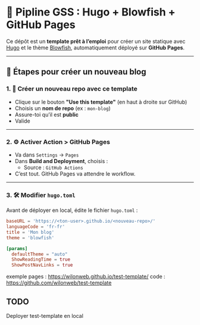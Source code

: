 # 🚀 Pipline GSS : Hugo + Blowfish + GitHub Pages

Ce dépôt est un **template prêt à l’emploi** pour créer un site statique avec [Hugo](https://gohugo.io/) et le thème [Blowfish](https://blowfish.page/), automatiquement déployé sur **GitHub Pages**.

---

## 🧪 Étapes pour créer un nouveau blog

### 1. 📄 Créer un nouveau repo avec ce template

- Clique sur le bouton **"Use this template"** (en haut à droite sur GitHub)
- Choisis un **nom de repo** (ex : `mon-blog`)
- Assure-toi qu’il est **public**
- Valide

---

### 2. ⚙️ Activer Action > GitHub Pages

- Va dans `Settings` → `Pages`
- Dans **Build and Deployment**, choisis :
  - Source : `GitHub Actions`
- C’est tout. GitHub Pages va attendre le workflow.

---

### 3. 🛠️ Modifier `hugo.toml`

Avant de déployer en local, édite le fichier `hugo.toml` :

```toml
baseURL = 'https://<ton-user>.github.io/<nouveau-repo>/'
languageCode = 'fr-fr'
title = 'Mon blog'
theme = 'blowfish'

[params]
  defaultTheme = "auto"
  ShowReadingTime = true
  ShowPostNavLinks = true
```

exemple 
pages : https://wilonweb.github.io/test-template/
code : https://github.com/wilonweb/test-template

## TODO 
Deployer test-template en local
